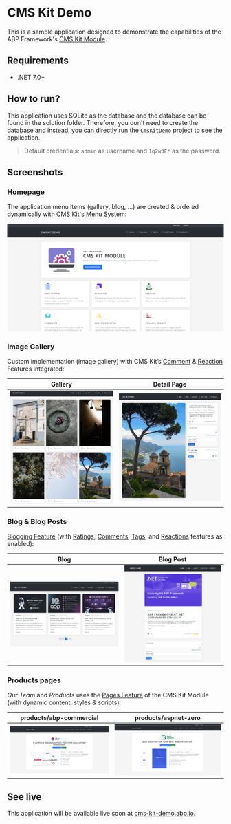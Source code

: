 # CMS Kit Demo

This is a sample application designed to demonstrate the capabilities of the ABP Framework's [CMS Kit Module](https://docs.abp.io/en/abp/latest/Modules/Cms-Kit/Index).

## Requirements

* .NET 7.0+

## How to run?

This application uses SQLite as the database and the database can be found in the solution folder. Therefore, you don't need to create the database and instead, you can directly run the `CmsKitDemo` project to see the application.

> Default credentials: `admin` as username and `1q2w3E*` as the password.

## Screenshots

### Homepage

The application menu items (gallery, blog, ...) are created & ordered dynamically with [CMS Kit's Menu System](https://docs.abp.io/en/abp/latest/Modules/Cms-Kit/Menus):

![homepage](assets/images/homepage.png)

### Image Gallery

Custom implementation (image gallery) with CMS Kit’s [Comment](https://docs.abp.io/en/abp/latest/Modules/Cms-Kit/Comments) & [Reaction](https://docs.abp.io/en/abp/latest/Modules/Cms-Kit/Reactions) Features integrated:

| Gallery | Detail Page  |
|------------------------ |-----------------------|
| ![](assets/images/image-gallery.jpg) | ![](assets/images/image-gallery-detail.jpg)  |

### Blog & Blog Posts

[Blogging Feature](https://docs.abp.io/en/abp/latest/Modules/Cms-Kit/Blogging) (with [Ratings](https://docs.abp.io/en/abp/latest/Modules/Cms-Kit/Ratings), [Comments](https://docs.abp.io/en/abp/latest/Modules/Cms-Kit/Comments), [Tags](https://docs.abp.io/en/abp/latest/Modules/Cms-Kit/Tags), and [Reactions](https://docs.abp.io/en/abp/latest/Modules/Cms-Kit/Reactions) features as enabled):

| Blog | Blog Post  |
|------------------------ |-----------------------|
| ![](assets/images/blogs.jpg) | ![](assets/images/blog-detail.jpg)  |

### Products pages

*Our Team* and *Products* uses the [Pages Feature](https://docs.abp.io/en/abp/latest/Modules/Cms-Kit/Pages) of the CMS Kit Module (with dynamic content, styles & scripts):

| products/abp-commercial | products/aspnet-zero  |
|------------------------ |-----------------------|
| ![](assets/images/products-abp-commercial.png) | ![](assets/images/products-aspnetzero.png)  |

## See live

This application will be available live soon at [cms-kit-demo.abp.io](https://cms-kit-demo.abp.io).